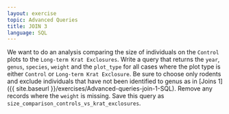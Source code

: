 ```yaml
---
layout: exercise
topic: Advanced Queries
title: JOIN 3
language: SQL
---
```


We want to do an analysis comparing the size of individuals on the `Control` 
plots to the `Long-term Krat Exclosures`. Write a query that returns the `year`,
`genus`, `species`, `weight` and the `plot_type` for all cases where the plot
type is either `Control` or `Long-term Krat Exclosure`. Be sure to choose only
rodents and exclude individuals that have not been identified to genus as in
[Joins 1]({{ site.baseurl }}/exercises/Advanced-queries-join-1-SQL). Remove any records where the `weight` is missing. Save this query as `size_comparison_controls_vs_krat_exclosures`.
